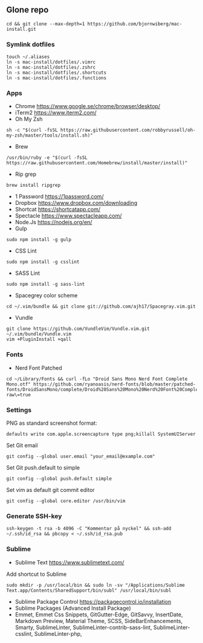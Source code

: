 ## Glone repo
```
cd && git clone --max-depth=1 https://github.com/bjornwiberg/mac-install.git
```
### Symlink dotfiles
```
touch ~/.aliases
ln -s mac-install/dotfiles/.vimrc
ln -s mac-install/dotfiles/.zshrc
ln -s mac-install/dotfiles/.shortcuts
ln -s mac-install/dotfiles/.functions
```


### Apps
- Chrome https://www.google.se/chrome/browser/desktop/
- iTerm2 https://www.iterm2.com/
- Oh My Zsh 
```
sh -c "$(curl -fsSL https://raw.githubusercontent.com/robbyrussell/oh-my-zsh/master/tools/install.sh)"
```
- Brew
```
/usr/bin/ruby -e "$(curl -fsSL https://raw.githubusercontent.com/Homebrew/install/master/install)"
```

- Rip grep
```
brew install ripgrep
```
- 1 Password https://1password.com/
- Dropbox https://www.dropbox.com/downloading
- Shortcat https://shortcatapp.com/
- Spectacle https://www.spectacleapp.com/
- Node.Js https://nodejs.org/en/
- Gulp
```
sudo npm install -g gulp
```
- CSS Lint
```
sudo npm install -g csslint
```
- SASS Lint
```
sudo npm install -g sass-lint
```
- Spacegrey color scheme
```
cd ~/.vim/bundle && git clone git://github.com/ajh17/Spacegray.vim.git
```
- Vundle
```
git clone https://github.com/VundleVim/Vundle.vim.git ~/.vim/bundle/Vundle.vim
vim +PluginInstall +qall

```


### Fonts
- Nerd Font Patched
```
cd ~/Library/Fonts && curl -fLo "Droid Sans Mono Nerd Font Complete Mono.otf" https://github.com/ryanoasis/nerd-fonts/blob/master/patched-fonts/DroidSansMono/complete/Droid%20Sans%20Mono%20Nerd%20Font%20Complete%20Mono.otf\?raw\=true
```

### Settings
PNG as standard screenshot format:
```
defaults write com.apple.screencapture type png;killall SystemUIServer
```

Set Git email
```
git config --global user.email "your_email@example.com"
```

Set Git push.default to simple
```
git config --global push.default simple
```

Set vim as default git commit editor
```
git config --global core.editor /usr/bin/vim
```

### Generate SSH-key
```
ssh-keygen -t rsa -b 4096 -C "Kommentar på nyckel" && ssh-add ~/.ssh/id_rsa && pbcopy < ~/.ssh/id_rsa.pub
```

### Sublime
- Sublime Text https://www.sublimetext.com/



Add shortcut to Sublime
```
sudo mkdir -p /usr/local/bin && sudo ln -sv "/Applications/Sublime Text.app/Contents/SharedSupport/bin/subl" /usr/local/bin/subl
```
- Sublime Package Control https://packagecontrol.io/installation
- Sublime Packages (Advanced Install Package)
 -  Emmet,
    Emmet Css Snippets,
    GitGutter-Edge,
    GitSavvy,
    InsertDate,
    Markdown Preview,
    Material Theme,
    SCSS,
    SideBarEnhancements,
    Smarty,
    SublimeLinter,
    SublimeLinter-contrib-sass-lint,
    SublimeLinter-csslint,
    SublimeLinter-php,
